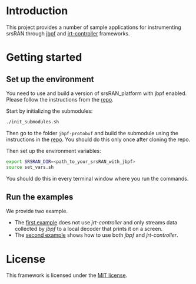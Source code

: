 # Introduction

This project provides a number of sample applications for instrumenting srsRAN through 
[jbpf](https://github.com/microsoft/jbpf) and [jrt-controller](https://github.com/microsoft/jrt-controller) frameworks.



# Getting started

## Set up the environment

You need to use and build a version of srsRAN_platform with jbpf enabled. 
Please follow the instructions from the [repo](https://github.com/xfoukas/srsRAN_Project_jbpf). 

Start by initializing the submodules:
```sh
./init_submodules.sh
```
Then go to the folder `jbpf-protobuf` and build the submodule using the instructions in the [repo](https://github.com/microsoft/jbpf-protobuf). 
You should do this only once after cloning the repo.


Then set up the environment variables:
```sh
export SRSRAN_DIR=<path_to_your_srsRAN_with_jbpf>
source set_vars.sh
```
You should do this in every terminal window where you run the commands. 



## Run the examples

We provide two example. 
* The [first example](./example_no_jrtc.md) does not use *jrt-controller* and only streams data collected by *jbpf* to a local decoder that prints it on a screen. 
* The [second example](./example_w_jrtc_baremetal.md) shows how to use both *jbpf* and *jrt-controller*. 



# License

This framework is licensed under the [MIT license](LICENSE.md).